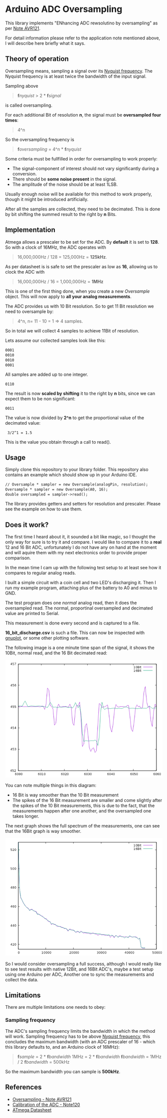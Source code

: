 # Arduino ADC Oversampling
This library implements "ENhancing ADC rewsolutino by oversampling" as per [Note AVR121](http://www.atmel.com/images/doc8003.pdf).

For detail information please refer to the application note mentioned above, I will describe here briefly what it says.

## Theory of operation
Oversampling means, sampling a signal over its [Nyquist frequency](https://en.wikipedia.org/wiki/Nyquist_frequency). The Nyquist frequency is at least twice the bandwidth of the input signal.

Sampling above

> **f***nyquist* > 2 * **f***signal*

is called oversampling.

For each additional Bit of resolution **n**, the signal must be **oversampled four times**:

> 4^n

So the oversampling frequency is

> **f***oversampling* = 4^n * **f***nyquist*

Some criteria must be fullfilled in order for oversampling to work properly:

* The signal-component of interest should not vary significantly during a conversion.
* There should be **some noise present** in the signal.
* The amplitude of the noise should be at least 1LSB.

Usually enough noise will be available for this method to work properly, though it might be introduced artificially.

After all the samples are collected, they need to be decimated. This is done by bit shifting the summed result to the right by **n** Bits.

## Implementation
Atmega allows a prescaler to be set for the ADC. By **default** it is set to **128**.
So with a clock of 16MHz, the ADC operates with

> 16,000,000Hz / 128 = 125,000Hz = **125kHz**.

As per datasheet is is safe to set the prescaler as low as **16**, allowing us to clock the ADC with

> 16,000,000Hz / 16 = 1,000,000Hz = **1MHz**

This is one of the first thing done, when you create a new *Oversample* object. This will now apply to **all your analog measurements**.

The ADC provides us with 10 Bit resolution. So to get 11 Bit resolution we need to oversample by:

> 4^n, n= 11 - 10 = 1 => 4 samples.

So in total we will collect 4 samples to achieve 11Bit of resolution.

Lets assume our collected samples look like this:

    0001
    0010
    0010
    0001

All samples are added up to one integer.

    0110

The result is now **scaled by shifting** it to the right by **n** bits, since we can expect them to be non significant:

    0011

The value is now divided by **2^n** to get the proportional value of the decimated value:

     3/2^1 = 1.5

This is the value you obtain through a call to read().

## Usage
Simply clone this repository to your library folder. This repository also contains an example which should show up in your Arduino IDE.

```Arduino
// Oversample * sampler = new Oversample(analogPin, resolution);
Oversample * sampler = new Oversample(A0, 16);
double oversampled = sampler->read();
```
The library provides getters and setters for resolution and prescaler. Please see the example on how to use them.

## Does it work?
The first time I heard about it, it sounded a bit like magic, so I thought the only way for sure is to try it and compare. I would like to compare it to a **real** 12 and 16 Bit ADC, unfortunately I do not have any on hand at the moment and will aquire them with my next electronics order to provide proper comparison.

In the mean time I cam up with the following test setup to at least see how it compares to regular analog reads.

I built a simple circuit with a coin cell and two LED's discharging it. Then I run my example program, attaching plus of the battery to A0 and minus to GND.

The test program does one *normal* analog read, then it does the oversampled read. The normal, proportinal oversampled and decimated value are printed to Serial.

This measurement is done every second and is captured to a file.

**16_bit_discharge.csv** is such a file. This can now be inspected with [gnuplot](http://www.gnuplot.info/), or some other plotting software.

The following image is a one minute time span of the signal, it shows the 10Bit, normal read, and the 16 Bit decimated read:

![60 seconds](extras/OversampleTest/60sec.png)

You can note multiple things in this diagram:

* 16 Bit is way smoother than the 10 Bit measurement
* The spikes of the 16 Bit measurement are smaller and come slightly after the spikes of the 10 Bit measurements, this is due to the fact, that the measurements happen after one another, and the oversampled one takes longer.

The next graph shows the full spectrum of the measurements, one can see that the 16Bit graph is way smoother.

![Full](extras/OversampleTest/full.png)

So I would consider oversampling a full success, although I would really like to see test results with native 12Bit, and 16Bit ADC's, maybe a test setup using one Arduino per ADC, Another one to sync the measurements and collect the data.

## Limitations
There are multiple limitations one needs to obey:

### Sampling frequency
The ADC's sampling frequency limits the bandwidth in which the method will work.
Sampling frequency has to be above [Nyquist frequency](https://en.wikipedia.org/wiki/Nyquist_frequency), this concludes the maximum bandwidth (with an ADC prescaler of 16 - which this library defaults to, and an Arduino clock of 16MHz):

> **f***sample* = 2 * **f***bandwidth*
> 1MHz = 2 * **f***bandwidth*
> **f***bandwidth* = 1MHz / 2
> **f***bandwidth* = 500kHz

So the maximum bandwidth you can sample is **500kHz**.

## References
 * [Oversampling - Note AVR121](http://www.atmel.com/images/doc8003.pdf)
 * [Calibration of the ADC - Note120 ](https://www.element14.com/community/docs/DOC-30916/l/atmel-avr120-application-note-for-characterization-and-calibration-of-the-adc-on-an-avr)
 * [ATmega Datasheet](http://www.atmel.com/images/Atmel-8271-8-bit-AVR-Microcontroller-ATmega48A-48PA-88A-88PA-168A-168PA-328-328P_datasheet_Complete.pdf)
